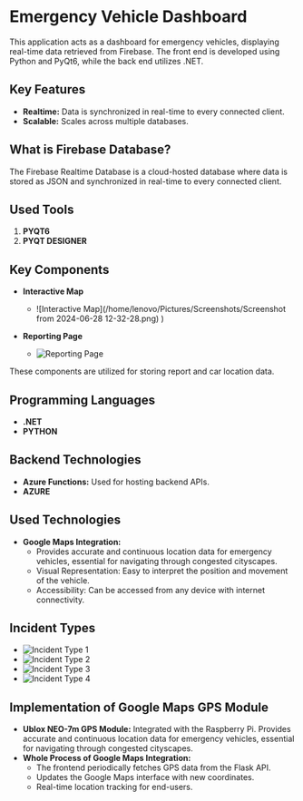 # Emergency Vehicle Dashboard

This application acts as a dashboard for emergency vehicles, displaying real-time data retrieved from Firebase. The front end is developed using Python and PyQt6, while the back end utilizes .NET.

## Key Features

- **Realtime:** Data is synchronized in real-time to every connected client.
- **Scalable:** Scales across multiple databases.

## What is Firebase Database?

The Firebase Realtime Database is a cloud-hosted database where data is stored as JSON and synchronized in real-time to every connected client.

## Used Tools

1. **PYQT6**
2. **PYQT DESIGNER**

## Key Components

- **Interactive Map**
  - ![Interactive Map](/home/lenovo/Pictures/Screenshots/Screenshot from 2024-06-28 12-32-28.png)
)
  
- **Reporting Page**
  - ![Reporting Page](path/to/pic2)

These components are utilized for storing report and car location data.

## Programming Languages

- **.NET**
- **PYTHON**

## Backend Technologies

- **Azure Functions:** Used for hosting backend APIs.
- **AZURE**

## Used Technologies

- **Google Maps Integration:**
  - Provides accurate and continuous location data for emergency vehicles, essential for navigating through congested cityscapes.
  - Visual Representation: Easy to interpret the position and movement of the vehicle.
  - Accessibility: Can be accessed from any device with internet connectivity.

## Incident Types

- ![Incident Type 1](path/to/pic3)
- ![Incident Type 2](path/to/pic4)
- ![Incident Type 3](path/to/pic5)
- ![Incident Type 4](path/to/pic6)

## Implementation of Google Maps GPS Module

- **Ublox NEO-7m GPS Module:** Integrated with the Raspberry Pi. Provides accurate and continuous location data for emergency vehicles, essential for navigating through congested cityscapes.
- **Whole Process of Google Maps Integration:**
  - The frontend periodically fetches GPS data from the Flask API.
  - Updates the Google Maps interface with new coordinates.
  - Real-time location tracking for end-users.

